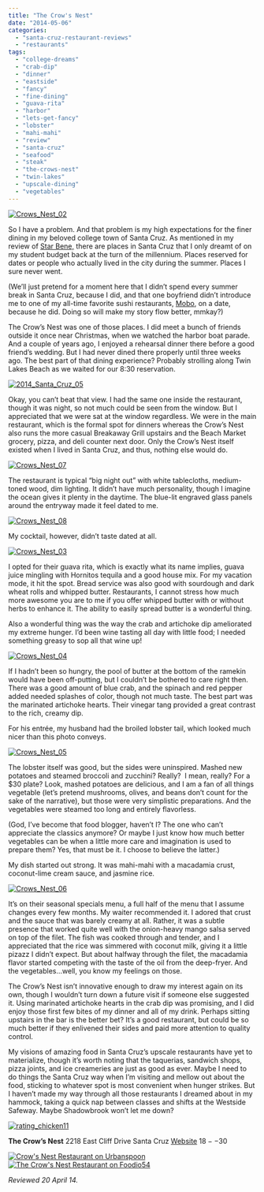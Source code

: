 ```yaml
---
title: "The Crow's Nest"
date: "2014-05-06"
categories: 
  - "santa-cruz-restaurant-reviews"
  - "restaurants"
tags: 
  - "college-dreams"
  - "crab-dip"
  - "dinner"
  - "eastside"
  - "fancy"
  - "fine-dining"
  - "guava-rita"
  - "harbor"
  - "lets-get-fancy"
  - "lobster"
  - "mahi-mahi"
  - "review"
  - "santa-cruz"
  - "seafood"
  - "steak"
  - "the-crows-nest"
  - "twin-lakes"
  - "upscale-dining"
  - "vegetables"
---
```


[![Crows_Nest_02](http://s3.amazonaws.com/thegourmez-wpmedia/2014/04/Crows_Nest_02-500x319.jpg)](http://www.thegourmez.com/2014/05/the-crows-nest/crows_nest_02/)

So I have a problem. And that problem is my high expectations for the finer dining in my beloved college town of Santa Cruz. As mentioned in my review of [Star Bene,](http://www.thegourmez.com/2014/03/star-bene/) there are places in Santa Cruz that I only dreamt of on my student budget back at the turn of the millennium. Places reserved for dates or people who actually lived in the city during the summer. Places I sure never went.

(We’ll just pretend for a moment here that I didn’t spend every summer break in Santa Cruz, because I did, and that one boyfriend didn’t introduce me to one of my all-time favorite sushi restaurants, [Mobo](http://mobosushirestaurant.com/), on a date, because he did. Doing so will make my story flow better, mmkay?)

The Crow’s Nest was one of those places. I did meet a bunch of friends outside it once near Christmas, when we watched the harbor boat parade. And a couple of years ago, I enjoyed a rehearsal dinner there before a good friend’s wedding. But I had never dined there properly until three weeks ago. The best part of that dining experience? Probably strolling along Twin Lakes Beach as we waited for our 8:30 reservation.

[![2014_Santa_Cruz_05](http://s3.amazonaws.com/thegourmez-wpmedia/2014/04/2014_Santa_Cruz_05-500x333.jpg)](http://www.thegourmez.com/2014/05/the-crows-nest/2014_santa_cruz_05/)

Okay, you can’t beat that view. I had the same one inside the restaurant, though it was night, so not much could be seen from the window. But I appreciated that we were sat at the window regardless. We were in the main restaurant, which is the formal spot for dinners whereas the Crow’s Nest also runs the more casual Breakaway Grill upstairs and the Beach Market grocery, pizza, and deli counter next door. Only the Crow’s Nest itself existed when I lived in Santa Cruz, and thus, nothing else would do.

[![Crows_Nest_07](http://s3.amazonaws.com/thegourmez-wpmedia/2014/04/Crows_Nest_07-500x333.jpg)](http://www.thegourmez.com/2014/05/the-crows-nest/crows_nest_07/)

The restaurant is typical “big night out” with white tablecloths, medium-toned wood, dim lighting. It didn’t have much personality, though I imagine the ocean gives it plenty in the daytime. The blue-lit engraved glass panels around the entryway made it feel dated to me.

[![Crows_Nest_08](http://s3.amazonaws.com/thegourmez-wpmedia/2014/04/Crows_Nest_08-500x333.jpg)](http://www.thegourmez.com/2014/05/the-crows-nest/crows_nest_08/)

My cocktail, however, didn’t taste dated at all.

[![Crows_Nest_03](http://s3.amazonaws.com/thegourmez-wpmedia/2014/04/Crows_Nest_03-500x470.jpg)](http://www.thegourmez.com/2014/05/the-crows-nest/crows_nest_03/)

I opted for their guava rita, which is exactly what its name implies, guava juice mingling with Hornitos tequila and a good house mix. For my vacation mode, it hit the spot. Bread service was also good with sourdough and dark wheat rolls and whipped butter. Restaurants, I cannot stress how much more awesome you are to me if you offer whipped butter with or without herbs to enhance it. The ability to easily spread butter is a wonderful thing.

Also a wonderful thing was the way the crab and artichoke dip ameliorated my extreme hunger. I’d been wine tasting all day with little food; I needed something greasy to sop all that wine up!

[![Crows_Nest_04](http://s3.amazonaws.com/thegourmez-wpmedia/2014/04/Crows_Nest_04-500x333.jpg)](http://www.thegourmez.com/2014/05/the-crows-nest/crows_nest_04/)

If I hadn’t been so hungry, the pool of butter at the bottom of the ramekin would have been off-putting, but I couldn’t be bothered to care right then. There was a good amount of blue crab, and the spinach and red pepper added needed splashes of color, though not much taste. The best part was the marinated artichoke hearts. Their vinegar tang provided a great contrast to the rich, creamy dip.

For his entrée, my husband had the broiled lobster tail, which looked much nicer than this photo conveys.

[![Crows_Nest_05](http://s3.amazonaws.com/thegourmez-wpmedia/2014/04/Crows_Nest_05-500x333.jpg)](http://www.thegourmez.com/2014/05/the-crows-nest/crows_nest_05/)

The lobster itself was good, but the sides were uninspired. Mashed new potatoes and steamed broccoli and zucchini? Really?  I mean, really? For a $30 plate? Look, mashed potatoes are delicious, and I am a fan of all things vegetable (let’s pretend mushrooms, olives, and beans don’t count for the sake of the narrative), but those were very simplistic preparations. And the vegetables were steamed too long and entirely flavorless.

(God, I’ve become that food blogger, haven’t I? The one who can’t appreciate the classics anymore? Or maybe I just know how much better vegetables can be when a little more care and imagination is used to prepare them? Yes, that must be it. I choose to believe the latter.)

My dish started out strong. It was mahi-mahi with a macadamia crust, coconut-lime cream sauce, and jasmine rice.

[![Crows_Nest_06](http://s3.amazonaws.com/thegourmez-wpmedia/2014/04/Crows_Nest_06-500x333.jpg)](http://www.thegourmez.com/2014/05/the-crows-nest/crows_nest_06/)

It’s on their seasonal specials menu, a full half of the menu that I assume changes every few months. My waiter recommended it. I adored that crust and the sauce that was barely creamy at all. Rather, it was a subtle presence that worked quite well with the onion-heavy mango salsa served on top of the filet. The fish was cooked through and tender, and I appreciated that the rice was simmered with coconut milk, giving it a little pizazz I didn’t expect. But about halfway through the filet, the macadamia flavor started competing with the taste of the oil from the deep-fryer. And the vegetables…well, you know my feelings on those.

The Crow’s Nest isn’t innovative enough to draw my interest again on its own, though I wouldn’t turn down a future visit if someone else suggested it. Using marinated artichoke hearts in the crab dip was promising, and I did enjoy those first few bites of my dinner and all of my drink. Perhaps sitting upstairs in the bar is the better bet? It’s a good restaurant, but could be so much better if they enlivened their sides and paid more attention to quality control.

My visions of amazing food in Santa Cruz’s upscale restaurants have yet to materialize, though it’s worth noting that the taquerias, sandwich shops, pizza joints, and ice creameries are just as good as ever. Maybe I need to do things the Santa Cruz way when I’m visiting and mellow out about the food, sticking to whatever spot is most convenient when hunger strikes. But I haven’t made my way through all those restaurants I dreamed about in my hammock, taking a quick nap between classes and shifts at the Westside Safeway. Maybe Shadowbrook won’t let me down?

[![rating_chicken11](http://s3.amazonaws.com/thegourmez-wpmedia/2009/02/rating_chicken11.gif)](http://www.thegourmez.com/2009/02/barten-guestier-private-selection-merlot-2006/rating_chicken11/)

**The Crow’s Nest** 2218 East Cliff Drive Santa Cruz [Website](http://www.crowsnest-santacruz.com/) $18--$30

[![Crow's Nest Restaurant on Urbanspoon](http://www.urbanspoon.com/b/link/765127/minilink.gif)](http://www.urbanspoon.com/r/277/765127/restaurant/Monterey-Bay/Crows-Nest-Restaurant-Santa-Cruz) [![The Crow's Nest Restaurant on Foodio54](http://foodio54.com/images/badge-2-f21d3.jpg)](http://foodio54.com/restaurant/Santa-Cruz-CA/f21d3/The-Crows-Nest-Restaurant)

_Reviewed 20 April 14._
